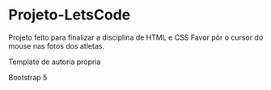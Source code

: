 # Projeto-LetsCode

Projeto feito para finalizar a disciplina de HTML e CSS
Favor pôr o cursor do mouse nas fotos dos atletas.

Template de autoria própria

Bootstrap 5

